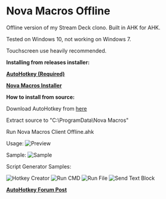 
# Nova Macros Offline
Offline version of my Stream Deck clono. Built in AHK for AHK. 

Tested on Windows 10, not working on Windows 7.

Touchscreen use heavily recommended.

**Installing from releases installer:**

**[AutoHotkey (Required)](https://www.autohotkey.com/)**

**[Nova Macros Installer](https://github.com/elModo7/Nova-Macros-Offline/releases/download/2.4-Offline/Nova.Macros.Offline.Installer.exe)**

**How to install from source:**

Download AutoHotkey from [here](https://www.autohotkey.com/)

Extract source to "C:\ProgramData\Nova Macros"

Run Nova Macros Client Offline.ahk


Usage:
![Preview](https://i.postimg.cc/VvF8tbF4/Untitled.gif)

Sample:
![Sample](https://i.postimg.cc/brVvCHLC/sample.jpg)

Script Generator Samples:

![Hotkey Creator](https://i.postimg.cc/htsKQKvK/Hotkey-Creator.png)
![Run CMD](https://i.postimg.cc/KYYxnC3B/RunCMD.png)
![Run File](https://i.postimg.cc/0NHxZZ73/RunFile.png)
![Send Text Block](https://i.postimg.cc/3R4hqpBw/Send-Text-Block.png)

**[AutoHotkey Forum Post](https://www.autohotkey.com/)**
